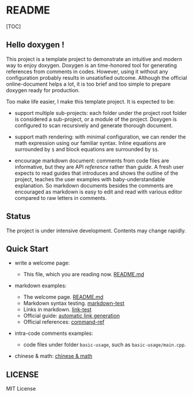 # README

[TOC]

## Hello doxygen !

This project is a template project to demonstrate an intuitive and modern way to enjoy doxygen. Doxygen is an time-honored tool for generating references from comments in codes. However, using it without any configuration probably results in unsatisfied outcome. Although the official online-document helps a lot, it is too brief and too simple to prepare doxygen ready for production.

Too make life easier, I make this template project. It is expected to be:

* support multiple sub-projects: each folder under the project root folder is considered a sub-project, or a module of the project. Doxygen is configured to scan recursively and generate thorough document.

* support math rendering: with minimal configuration, we can render the math expression using our familiar syntax. Inline equations are surrounded by `$` and block equations are surrounded by `$$`.

* encourage markdown document: comments from code files are informative, but they are API *reference* rather than *guide*. A fresh user expects to read guides that introduces and shows the outline of the project, teaches the user examples with baby-understandable explanation. So markdown documents besides the comments are encouraged as markdown is easy to edit and read with various editor compared to raw letters in comments.

## Status

The project is under intensive development. Contents may change rapidly.


## Quick Start

* write a welcome page:
    * This file, which you are reading now. [README.md](README.md)

* markdown examples: 
    * The welcome page. [README.md](README.md)
    * Markdown syntax testing. [markdown-test](use-markdown/markdown-test.md)
    * Links in markdown. [link-test](basic-usage/link-test.md)
    * Official guide: [automatic link generation](https://www.doxygen.nl/manual/autolink.html)
    * Official references: [command-ref](https://www.doxygen.nl/manual/commands.html#cmdref)

* intra-code comments examples:
    * code files under folder `basic-usage`, such as `basic-usage/main.cpp`.

* chinese & math: [chinese & math](use-markdown/math.md)

## LICENSE

MIT License

